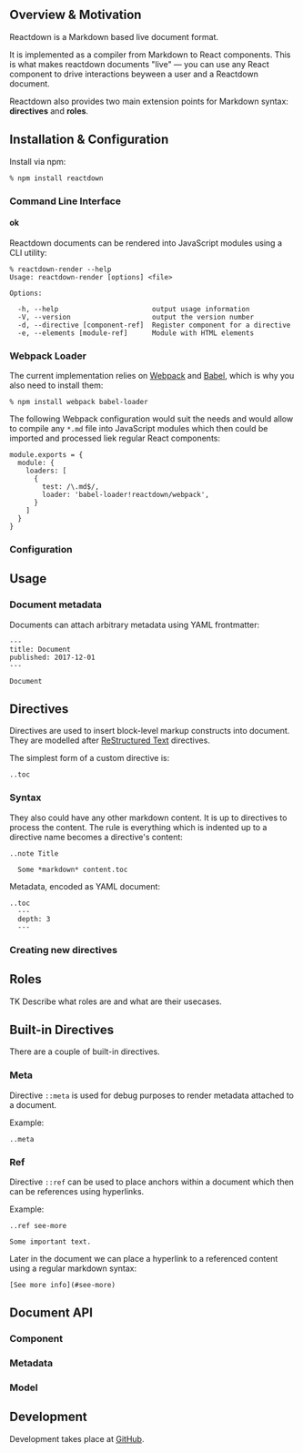 ## Overview & Motivation

Reactdown is a Markdown based live document format.

It is implemented as a compiler from Markdown to React components. This is what
makes reactdown documents "live" — you can use any React component to drive
interactions beyween a user and a Reactdown document.

Reactdown also provides two main extension points for Markdown syntax:
**directives** and **roles**.

## Installation & Configuration

Install via npm:

    % npm install reactdown

### Command Line Interface

#### ok

Reactdown documents can be rendered into JavaScript modules using a CLI utility:

    % reactdown-render --help
    Usage: reactdown-render [options] <file>

    Options:

      -h, --help                       output usage information
      -V, --version                    output the version number
      -d, --directive [component-ref]  Register component for a directive
      -e, --elements [module-ref]      Module with HTML elements


### Webpack Loader

The current implementation relies on [Webpack][] and [Babel][], which is why you
also need to install them:

    % npm install webpack babel-loader

The following Webpack configuration would suit the needs and would allow to
compile any `*.md` file into JavaScript modules which then could be imported and
processed liek regular React components:

    module.exports = {
      module: {
        loaders: [
          {
            test: /\.md$/,
            loader: 'babel-loader!reactdown/webpack',
          }
        ]
      }
    }

### Configuration

## Usage

### Document metadata

Documents can attach arbitrary metadata using YAML frontmatter:

    ---
    title: Document
    published: 2017-12-01
    ---

    Document

## Directives

Directives are used to insert block-level markup constructs into
document. They are modelled after [ReStructured Text][] directives.

The simplest form of a custom directive is:

    ..toc


### Syntax

They also could have any other markdown content. It is up to directives to
process the content. The rule is everything which is indented up to a directive
name becomes a directive's content:

    ..note Title

      Some *markdown* content.toc

Metadata, encoded as YAML document:

    ..toc
      ---
      depth: 3
      ---

### Creating new directives

## Roles

TK Describe what roles are and what are their usecases.

## Built-in Directives

There are a couple of built-in directives.

### Meta

Directive `::meta` is used for debug purposes to render metadata attached to a
document.

Example:

    ..meta

### Ref

Directive `::ref` can be used to place anchors within a document which then can
be references using hyperlinks.

Example:

    ..ref see-more

    Some important text.

Later in the document we can place a hyperlink to a referenced content using a
regular markdown syntax:

    [See more info](#see-more)

## Document API

### Component

### Metadata

### Model

## Development

Development takes place at [GitHub][].

[Webpack]: https://webpack.github.io/
[Babel]: http://babeljs.io/
[ReStructured Text]: http://docutils.sourceforge.net/rst.html
[GitHub]: https://github.com/andreypopp/reactdown
